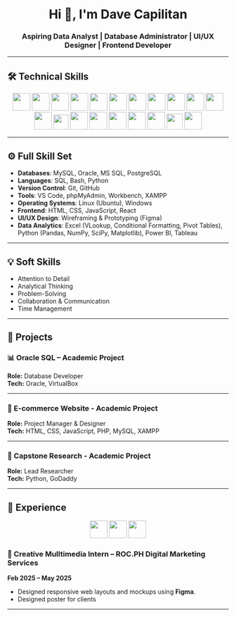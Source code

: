 <h1 align="center">Hi 👋, I'm Dave Capilitan</h1>
<h3 align="center">Aspiring Data Analyst | Database Administrator | UI/UX Designer | Frontend Developer</h3>

---

## 🛠 Technical Skills
<p align="center">
  <!-- Databases -->
  <img src="https://cdn.jsdelivr.net/gh/devicons/devicon/icons/mysql/mysql-original.svg" width="40" />
  <img src="https://cdn.jsdelivr.net/gh/devicons/devicon/icons/oracle/oracle-original.svg" width="40" />
  <img src="https://cdn.jsdelivr.net/gh/devicons/devicon/icons/postgresql/postgresql-original.svg" width="40" />
  <img src="https://cdn.jsdelivr.net/gh/devicons/devicon/icons/microsoftsqlserver/microsoftsqlserver-plain.svg" width="40" />

  <!-- Languages -->
  <img src="https://cdn.jsdelivr.net/gh/devicons/devicon/icons/python/python-original.svg" width="40" />
  <img src="https://cdn.jsdelivr.net/gh/devicons/devicon/icons/bash/bash-original.svg" width="40" />
  <img src="https://img.icons8.com/ios-filled/50/026cdf/sql.png" width="40" /> <!-- SQL -->

  <!-- Version Control -->
  <img src="https://cdn.jsdelivr.net/gh/devicons/devicon/icons/git/git-original.svg" width="40" />
  <img src="https://cdn.jsdelivr.net/gh/devicons/devicon/icons/github/github-original.svg" width="40" />

  <!-- Tools -->
  <img src="https://cdn.jsdelivr.net/gh/devicons/devicon/icons/vscode/vscode-original.svg" width="40" />
  <img src="https://cdn.jsdelivr.net/gh/devicons/devicon/icons/linux/linux-original.svg" width="40" />
  <img src="https://cdn.jsdelivr.net/gh/devicons/devicon/icons/windows8/windows8-original.svg" width="40" />
  <img src="https://www.apachefriends.org/images/xampp-logo-ac950edf.svg" width="34" />

  <!-- Frontend -->
  <img src="https://cdn.jsdelivr.net/gh/devicons/devicon/icons/html5/html5-original.svg" width="40" />
  <img src="https://cdn.jsdelivr.net/gh/devicons/devicon/icons/css3/css3-original.svg" width="40" />
  <img src="https://cdn.jsdelivr.net/gh/devicons/devicon/icons/javascript/javascript-original.svg" width="40" />
  <img src="https://cdn.jsdelivr.net/gh/devicons/devicon/icons/react/react-original.svg" width="40" />

  <!-- UI/UX & Analytics -->
  <img src="https://cdn.jsdelivr.net/gh/devicons/devicon/icons/figma/figma-original.svg" width="40" />
  <img src="https://upload.wikimedia.org/wikipedia/commons/4/4b/Tableau_Logo.png" width="36" /> <!-- Tableau -->
  <img src="https://img.icons8.com/color/48/power-bi.png" width="40" /> <!-- Power BI -->
</p>

---

## ⚙️ Full Skill Set
- **Databases**: MySQL, Oracle, MS SQL, PostgreSQL  
- **Languages**: SQL, Bash, Python  
- **Version Control**: Git, GitHub  
- **Tools**: VS Code, phpMyAdmin, Workbench, XAMPP  
- **Operating Systems**: Linux (Ubuntu), Windows  
- **Frontend**: HTML, CSS, JavaScript, React  
- **UI/UX Design**: Wireframing & Prototyping (Figma)  
- **Data Analytics**: Excel (VLookup, Conditional Formatting, Pivot Tables),  
  Python (Pandas, NumPy, SciPy, Matplotlib), Power BI, Tableau 

---

## 💡 Soft Skills
- Attention to Detail  
- Analytical Thinking  
- Problem-Solving  
- Collaboration & Communication  
- Time Management  
---

## 📂 Projects

### 📊 Oracle SQL – Academic Project  
**Role:** Database Developer  
**Tech:** Oracle, VirtualBox  

---

### 🛒 E-commerce Website - Academic Project
**Role:** Project Manager & Designer  
**Tech:** HTML, CSS, JavaScript, PHP, MySQL, XAMPP  

---

### 🥚 Capstone Research - Academic Project
**Role:** Lead Researcher  
**Tech:** Python, GoDaddy  

---

## 💼 Experience
<p align="center">
  <img src="https://cdn.jsdelivr.net/gh/devicons/devicon/icons/figma/figma-original.svg" width="40"/>
  <img src="https://cdn.jsdelivr.net/gh/devicons/devicon/icons/photoshop/photoshop-plain.svg" width="40"/>
  <img src="https://img.icons8.com/color/48/canva.png" width="40"/>
</p>

### 🎨 Creative Mulltimedia Intern – ROC.PH Digital Marketing Services  
**Feb 2025 – May 2025**  
- Designed responsive web layouts and mockups using **Figma**.  
- Designed poster for clients  

---
